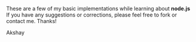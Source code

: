 These are a few of my basic implementations while learning about <b>node.js</b>
If you have any suggestions or corrections, please feel free to fork or contact
me. Thanks!

Akshay
